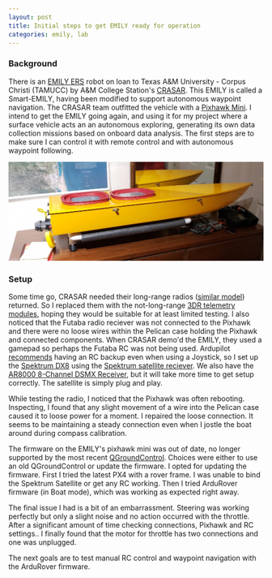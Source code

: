 ```yaml
---
layout: post
title: Initial steps to get EMILY ready for operation
categories: emily, lab
---
```


### Background

There is an [EMILY ERS](https://www.emilyrobot.com/) robot on loan to Texas A&M University - Corpus Christi (TAMUCC) by A&M College Station's [CRASAR](http://crasar.org/). This EMILY is called a Smart-EMILY, having been modified to support autonomous waypoint navigation. The CRASAR team outfitted the vehicle with a [Pixhawk Mini](https://docs.px4.io/v1.9.0/en/flight_controller/pixhawk_mini.html). I intend to get the EMILY going again, and using it for my project where a surface vehicle acts an an autonomous exploring, generating its own data collection missions based on onboard data analysis. The first steps are to make sure I can control it with remote control and with autonomous waypoint following.

![EMILY ERS](../images/emily_desk.png)

### Setup

Some time go, CRASAR needed their long-range radios ([similar model](http://store.jdrones.com/jD_RD900Plus_Telemetry_Bundle_p/rf900set02.htm)) returned. So I replaced them with the not-long-range [3DR telemetry modules](https://www.amazon.com/YKS-Telemetry-915Mhz-Pixhawk-Quadcopter/dp/B0196LF6PW), hoping they would be suitable for at least limited testing. I also noticed that the Futaba radio reciever was not connected to the Pixhawk and there were no loose wires within the Pelican case holding the Pixhawk and connected components. When CRASAR demo'd the EMILY, they used a gamepad so perhaps the Futaba RC was not being used. Ardupilot [recommends](https://ardupilot.org/copter/docs/common-joystick.html) having an RC backup even when using a Joystick, so I set up the [Spektrum DX8](https://www.spektrumrc.com/Products/Default.aspx?ProdId=SPMR8000) using the [Spektrum satellite reciever](https://www.spektrumrc.com/Products/Default.aspx?ProdID=SPM9645). We also have the [AR8000 8-Channel DSMX Receiver](https://www.spektrumrc.com/Products/Default.aspx?ProdID=SPMAR8000), but it will take more time to get setup correctly. The satellite is simply plug and play. 

While testing the radio, I noticed that the Pixhawk was often rebooting. Inspecting, I found that any slight movement of a wire into the Pelican case caused it to loose power for a moment. I repaired the loose connection. It seems to be maintaining a steady connection even when I jostle the boat around during compass calibration. 

The firmware on the EMILY's pixhawk mini was out of date, no longer supported by the most recent [QGroundControl](http://qgroundcontrol.com/). Choices were either to use an old QGroundControl or update the firmware. I opted for updating the firmware. First I tried the latest PX4 with a rover frame. I was unable to bind the Spektrum Satellite or get any RC working. Then I tried ArduRover firmware (in Boat mode), which was working as expected right away.

The final issue I had is a bit of an embarrassment. Steering was working perfectly but only a slight noise and no action occurred with the throttle. After a significant amount of time checking connections, Pixhawk and RC settings.. I finally found that the motor for throttle has two connections and one was unplugged. 

The next goals are to test manual RC control and waypoint navigation with the ArduRover firmware. 







